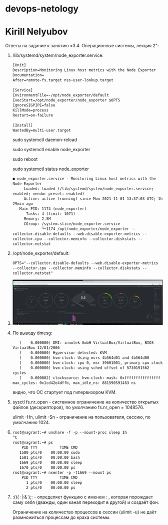 # devops-netology
# Kirill Nelyubov

Ответы на задание к занятию «3.4. Операционные системы, лекция 2":

1. /lib/systemd/system/node_exporter.service:

       [Unit]
       Description=Monitoring Linux host metrics with the Node Exporter
       Documentation=
       After=remote-fs.target nss-user-lookup.target
   
       [Service]
       EnvironmentFile=-/opt/node_exporter/default
       ExecStart=/opt/node_exporter/node_exporter $OPTS
       IgnoreSIGPIPE=false
       KillMode=process
       Restart=on-failure
   
       [Install]
       WantedBy=multi-user.target
   sudo systemctl daemon-reload

   sudo systemctl enable node_exporter

   sudo reboot

   sudo systemctl status node_exporter

       ● node_exporter.service - Monitoring Linux host metrics with the Node Exporter
            Loaded: loaded (/lib/systemd/system/node_exporter.service; enabled; vendor preset: enabled)
            Active: active (running) since Mon 2021-11-01 13:37:03 UTC; 1h 29min ago
          Main PID: 1174 (node_exporter)
             Tasks: 4 (limit: 1071)
            Memory: 2.5M
            CGroup: /system.slice/node_exporter.service
                    └─1174 /opt/node_exporter/node_exporter --collector.disable-defaults --web.disable-exporter-metrics --collector.cpu --collector.meminfo --collector.diskstats --collector.netstat


2. /opt/node_exporter/default:

       OPTS="--collector.disable-defaults --web.disable-exporter-metrics  --collector.cpu --collector.meminfo --collector.diskstats --collector.netstat"
3. <img src="Снимок экрана в 2021-11-01 22-38-52.png"/>
4. По выводу dmesg:

          [    0.000000] DMI: innotek GmbH VirtualBox/VirtualBox, BIOS VirtualBox 12/01/2006
          [    0.000000] Hypervisor detected: KVM
          [    0.000000] kvm-clock: Using msrs 4b564d01 and 4b564d00
          [    0.000000] kvm-clock: cpu 0, msr 39601001, primary cpu clock
          [    0.000000] kvm-clock: using sched offset of 5730191562 cycles
          [    0.000002] clocksource: kvm-clock: mask: 0xffffffffffffffff max_cycles: 0x1cd42e4dffb, max_idle_ns: 881590591483 ns
   видно, что ОС стартует под гипервизором KVM.

5. sysctl fs.nr_open - системное ограничение на количество открытых файлов (дескрипторов), по умолчанию fs.nr_open = 1048576.

   ulimit -Hn, ulimit -Sn - ограничение на пользователя, сессию, по умолчанию 1024.
6.     root@vagrant:~# unshare -f -p --mount-proc sleep 1h 
       ^C
       root@vagrant:~# ps
           PID TTY          TIME CMD
          1500 pts/0    00:00:00 sudo
          1501 pts/0    00:00:00 bash
          1669 pts/0    00:00:00 sleep
          1670 pts/0    00:00:00 ps
       root@vagrant:~# nsenter -p -t1669 --mount ps
           PID TTY          TIME CMD
             1 pts/0    00:00:00 sleep
             2 pts/0    00:00:00 ps
7. :(){ :|:& };: - определяет функцию с именем : , которая порождает саму себя (дважды, один канал переходит в другой) и создаёт фон.

   Ограничение на количество процессов в сессии (ulimit -u) не даёт размножиться процессам до краха системы.